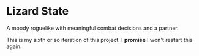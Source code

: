 # Lizard State
A moody roguelike with meaningful combat decisions and a partner.

This is my sixth or so iteration of this project.
I **promise** I won't restart this again.

<!-- # Contributing
Please describe your commits and more importantly,
/why/ you made the decisions you did.

(its probably just me contributing) -->
